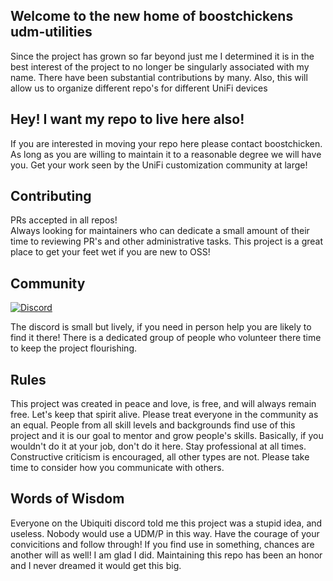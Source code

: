 ## Welcome to the new home of boostchickens udm-utilities 

Since the project has grown so far beyond just me I determined it is in the best interest of the project to no longer be singularly associated with my name.  There have been substantial contributions by many.  Also, this will allow us to organize different repo's for different UniFi devices

## Hey! I want my repo to live here also!

If you are interested in moving your repo here please contact boostchicken.  As long as you are willing to maintain it to a reasonable degree we will have you.  Get your work seen by the UniFi customization community at large!

## Contributing

PRs accepted in all repos!  
Always looking for maintainers who can dedicate a small amount of their time to reviewing PR's and other administrative tasks.  This project is a great place to get your feet wet if you are new to OSS!

## Community
[![Discord](https://img.shields.io:/discord/939817841107034172?label=Discord&logo=Discord&style=for-the-badge "Discord")](https://discord.gg/8zqrQJFghg)

The discord is small but lively, if you need in person help you are likely to find it there!  There is a dedicated group of people who volunteer there time to keep the project flourishing.

## Rules

This project was created in peace and love, is free, and will always remain free. Let's keep that spirit alive.  Please treat everyone in the community as an equal. People from all skill levels and backgrounds find use of this project and it is our goal to mentor and grow people's skills.  Basically, if you wouldn't do it at your job, don't do it here. Stay professional at all times. Constructive criticism is encouraged, all other types are not.  Please take time to consider how you communicate with others.

## Words of Wisdom 

Everyone on the Ubiquiti discord told me this project was a stupid idea, and useless.  Nobody would use a UDM/P in this way.  Have the courage of your convicitions and follow through! If you find use in something, chances are another will as well! I am glad I did. Maintaining this repo has been an honor and I never dreamed it would get this big. 
<!--

**Here are some ideas to get you started:**

🙋‍♀️ A short introduction - what is your organization all about?
🌈 Contribution guidelines - how can the community get involved?
👩‍💻 Useful resources - where can the community find your docs? Is there anything else the community should know?
🍿 Fun facts - what does your team eat for breakfast?
🧙 Remember, you can do mighty things with the power of [Markdown](https://docs.github.com/github/writing-on-github/getting-started-with-writing-and-formatting-on-github/basic-writing-and-formatting-syntax)
-->
